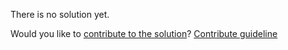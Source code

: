 
There is no solution yet.

Would you like to [contribute to the solution](https://github.com/BFEdev/BFE.dev-solutions/blob/main/problem/reverse-a-linked-list_en.md)? [Contribute guideline](https://github.com/BFEdev/BFE.dev-solutions#how-to-contribute)
